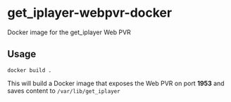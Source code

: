 # get_iplayer-webpvr-docker
Docker image for the get_iplayer Web PVR

## Usage
```
docker build .
```

This will build a Docker image that exposes the Web PVR on port **1953** and saves content to `/var/lib/get_iplayer`
